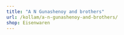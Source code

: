 ```yaml
---
title: "A N Gunashenoy and brothers"
url: /kollam/a-n-gunashenoy-and-brothers/
shop: Eisenwaren
---
```

